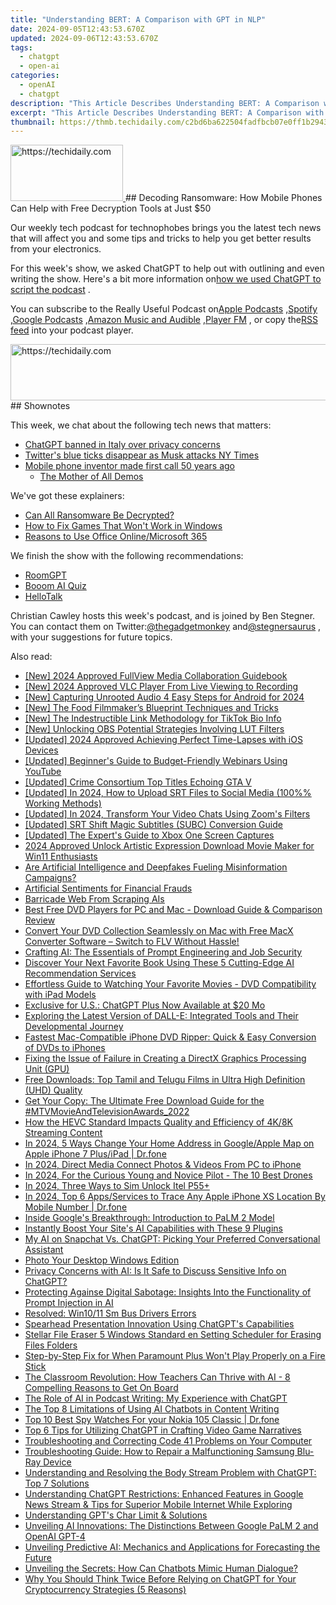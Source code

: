 ```yaml
---
title: "Understanding BERT: A Comparison with GPT in NLP"
date: 2024-09-05T12:43:53.670Z
updated: 2024-09-06T12:43:53.670Z
tags:
  - chatgpt
  - open-ai
categories:
  - openAI
  - chatgpt
description: "This Article Describes Understanding BERT: A Comparison with GPT in NLP"
excerpt: "This Article Describes Understanding BERT: A Comparison with GPT in NLP"
thumbnail: https://thmb.techidaily.com/c2bd6ba622504fadfbcb07e0ff1b2943eed89d4f17cad9fcf863c9fe9218bf46.jpg
---
```


<!-- affiliate ads begin -->
<a href="https://aligracehair.sjv.io/c/5597632/2115913/19272" target="_top" id="2115913">
  <img src="//a.impactradius-go.com/display-ad/19272-2115913" border="0" alt="https://techidaily.com" width="180" height="90"/>
</a>
<img height="0" width="0" src="https://aligracehair.sjv.io/i/5597632/2115913/19272" style="position:absolute;visibility:hidden;" border="0" />
<!-- affiliate ads end -->
## Decoding Ransomware: How Mobile Phones Can Help with Free Decryption Tools at Just $50

 Our weekly tech podcast for technophobes brings you the latest tech news that will affect you and some tips and tricks to help you get better results from your electronics.

 For this week's show, we asked ChatGPT to help out with outlining and even writing the show. Here's a bit more information on[how we used ChatGPT to script the podcast](https://www.makeuseof.com/i-used-chatgpt-to-script-a-podcast-heres-what-happened/) .

 You can subscribe to the Really Useful Podcast on[Apple Podcasts](https://podcasts.apple.com/gb/podcast/the-really-useful-podcast/id1437847131?mt=2) ,[Spotify](https://open.spotify.com/show/283gDxLd6OTNEpRq6tN7ha) ,[Google Podcasts](https://www.google.com/podcasts?feed=aHR0cHM6Ly9hbmNob3IuZm0vcy8zMWJlNDcwL3BvZGNhc3QvcnNz) ,[Amazon Music and Audible](https://music.amazon.co.uk/podcasts/20ab73d4-5da2-46c7-a17f-dc6eb39bdb48/The-Really-Useful-Podcast) ,[Player FM](https://player.fm/series/the-really-useful-podcast-2491856) , or copy the[RSS feed](https://feeds.transistor.fm/the-really-useful-podcast) into your podcast player.

<!-- affiliate ads begin -->
<a href="https://appsumo.8odi.net/c/5597632/2123738/7443" target="_top" id="2123738">
  <img src="//a.impactradius-go.com/display-ad/7443-2123738" border="0" alt="https://techidaily.com" width="600" height="90"/>
</a>
<img height="0" width="0" src="https://appsumo.8odi.net/i/5597632/2123738/7443" style="position:absolute;visibility:hidden;" border="0" />
<!-- affiliate ads end -->
## Shownotes

This week, we chat about the following tech news that matters:

* [ChatGPT banned in Italy over privacy concerns](https://www.bbc.co.uk/news/technology-65139406)
* [Twitter's blue ticks disappear as Musk attacks NY Times](https://www.bbc.co.uk/news/technology-65156216)
* [Mobile phone inventor made first call 50 years ago](https://www.bbc.co.uk/news/technology-65112048)  
  * [The Mother of All Demos](https://www.youtube.com/watch?v=B6rKUf9DWRI)

We've got these explainers:

* [Can All Ransomware Be Decrypted?](https://www.makeuseof.com/can-all-ransomware-be-decrypted/)
* [How to Fix Games That Won't Work in Windows](https://www.makeuseof.com/fix-games-not-working-windows/)
* [Reasons to Use Office Online/Microsoft 365](https://www.makeuseof.com/tag/dont-pay-word-5-reasons-use-office-online/)

We finish the show with the following recommendations:

* [RoomGPT](http://https://www.roomgpt.io/)
* [Booom AI Quiz](https://booom.ai/)
* [HelloTalk](https://www.hellotalk.com/?lang=en)

 Christian Cawley hosts this week's podcast, and is joined by Ben Stegner. You can contact them on Twitter:[@thegadgetmonkey](https://twitter.com/thegadgetmonkey) and[@stegnersaurus](https://twitter.com/stegnersaurus) , with your suggestions for future topics.


<ins class="adsbygoogle"
     style="display:block"
     data-ad-format="autorelaxed"
     data-ad-client="ca-pub-7571918770474297"
     data-ad-slot="1223367746"></ins>



<ins class="adsbygoogle"
     style="display:block"
     data-ad-client="ca-pub-7571918770474297"
     data-ad-slot="8358498916"
     data-ad-format="auto"
     data-full-width-responsive="true"></ins>

<span class="atpl-alsoreadstyle">Also read:</span>
<div><ul>
<li><a href="https://youtube-webster.techidaily.com/024-approved-fullview-media-collaboration-guidebook/"><u>[New] 2024 Approved  FullView Media Collaboration Guidebook</u></a></li>
<li><a href="https://video-capture.techidaily.com/new-2024-approved-vlc-player-from-live-viewing-to-recording/"><u>[New] 2024 Approved  VLC Player  From Live Viewing to Recording</u></a></li>
<li><a href="https://video-capture.techidaily.com/new-capturing-unrooted-audio-4-easy-steps-for-android-for-2024/"><u>[New] Capturing Unrooted Audio  4 Easy Steps for Android for 2024</u></a></li>
<li><a href="https://some-skills.techidaily.com/new-the-food-filmmakers-blueprint-techniques-and-tricks/"><u>[New] The Food Filmmaker’s Blueprint  Techniques and Tricks</u></a></li>
<li><a href="https://some-approaches.techidaily.com/new-the-indestructible-link-methodology-for-tiktok-bio-info/"><u>[New] The Indestructible Link Methodology for TikTok Bio Info</u></a></li>
<li><a href="https://some-guidance.techidaily.com/new-unlocking-obs-potential-strategies-involving-lut-filters/"><u>[New] Unlocking OBS Potential  Strategies Involving LUT Filters</u></a></li>
<li><a href="https://screen-video-capture.techidaily.com/updated-2024-approved-achieving-perfect-time-lapses-with-ios-devices/"><u>[Updated] 2024 Approved  Achieving Perfect Time-Lapses with iOS Devices</u></a></li>
<li><a href="https://youtube-videos.techidaily.com/updated-beginners-guide-to-budget-friendly-webinars-using-youtube/"><u>[Updated] Beginner's Guide to Budget-Friendly Webinars  Using YouTube</u></a></li>
<li><a href="https://visual-screen-recording.techidaily.com/updated-crime-consortium-top-titles-echoing-gta-v/"><u>[Updated] Crime Consortium  Top Titles Echoing GTA V</u></a></li>
<li><a href="https://article-posts.techidaily.com/updated-in-2024-how-to-upload-srt-files-to-social-media-100-working-methods/"><u>[Updated] In 2024, How to Upload SRT Files to Social Media (100%% Working Methods)</u></a></li>
<li><a href="https://digital-screen-recording.techidaily.com/updated-in-2024-transform-your-video-chats-using-zooms-filters/"><u>[Updated] In 2024, Transform Your Video Chats Using Zoom's Filters</u></a></li>
<li><a href="https://extra-support.techidaily.com/updated-srt-shift-magic-subtitles-subc-conversion-guide/"><u>[Updated] SRT Shift Magic  Subtitles (SUBC) Conversion Guide</u></a></li>
<li><a href="https://remote-screen-capture.techidaily.com/updated-the-experts-guide-to-xbox-one-screen-captures/"><u>[Updated] The Expert's Guide to Xbox One Screen Captures</u></a></li>
<li><a href="https://some-approaches.techidaily.com/2024-approved-unlock-artistic-expression-download-movie-maker-for-win11-enthusiasts/"><u>2024 Approved  Unlock Artistic Expression  Download Movie Maker for Win11 Enthusiasts</u></a></li>
<li><a href="https://tech-revival.techidaily.com/are-artificial-intelligence-and-deepfakes-fueling-misinformation-campaigns/"><u>Are Artificial Intelligence and Deepfakes Fueling Misinformation Campaigns?</u></a></li>
<li><a href="https://tech-revival.techidaily.com/artificial-sentiments-for-financial-frauds/"><u>Artificial Sentiments for Financial Frauds</u></a></li>
<li><a href="https://tech-revival.techidaily.com/barricade-web-from-scraping-ais/"><u>Barricade Web From Scraping AIs</u></a></li>
<li><a href="https://tech-revival.techidaily.com/best-free-dvd-players-for-pc-and-mac-download-guide-and-comparison-review/"><u>Best Free DVD Players for PC and Mac - Download Guide & Comparison Review</u></a></li>
<li><a href="https://tech-revival.techidaily.com/convert-your-dvd-collection-seamlessly-on-mac-with-free-macx-converter-software-switch-to-flv-without-hassle/"><u>Convert Your DVD Collection Seamlessly on Mac with Free MacX Converter Software – Switch to FLV Without Hassle!</u></a></li>
<li><a href="https://tech-revival.techidaily.com/crafting-ai-the-essentials-of-prompt-engineering-and-job-security/"><u>Crafting AI: The Essentials of Prompt Engineering and Job Security</u></a></li>
<li><a href="https://tech-revival.techidaily.com/discover-your-next-favorite-book-using-these-5-cutting-edge-ai-recommendation-services/"><u>Discover Your Next Favorite Book Using These 5 Cutting-Edge AI Recommendation Services</u></a></li>
<li><a href="https://tech-revival.techidaily.com/effortless-guide-to-watching-your-favorite-movies-dvd-compatibility-with-ipad-models/"><u>Effortless Guide to Watching Your Favorite Movies - DVD Compatibility with iPad Models</u></a></li>
<li><a href="https://tech-revival.techidaily.com/exclusive-for-us-chatgpt-plus-now-available-at-20-mo/"><u>Exclusive for U.S.: ChatGPT Plus Now Available at $20 Mo</u></a></li>
<li><a href="https://tech-revival.techidaily.com/exploring-the-latest-version-of-dall-e-integrated-tools-and-their-developmental-journey/"><u>Exploring the Latest Version of DALL-E: Integrated Tools and Their Developmental Journey</u></a></li>
<li><a href="https://tech-revival.techidaily.com/fastest-mac-compatible-iphone-dvd-ripper-quick-and-easy-conversion-of-dvds-to-iphones/"><u>Fastest Mac-Compatible iPhone DVD Ripper: Quick & Easy Conversion of DVDs to iPhones</u></a></li>
<li><a href="https://win-howtos.techidaily.com/fixing-the-issue-of-failure-in-creating-a-directx-graphics-processing-unit-gpu/"><u>Fixing the Issue of Failure in Creating a DirectX Graphics Processing Unit (GPU)</u></a></li>
<li><a href="https://tech-revival.techidaily.com/free-downloads-top-tamil-and-telugu-films-in-ultra-high-definition-uhd-quality/"><u>Free Downloads: Top Tamil and Telugu Films in Ultra High Definition (UHD) Quality</u></a></li>
<li><a href="https://tech-revival.techidaily.com/get-your-copy-the-ultimate-free-download-guide-for-the-mtvmovieandtelevisionawards2022/"><u>Get Your Copy: The Ultimate Free Download Guide for the #MTVMovieAndTelevisionAwards_2022</u></a></li>
<li><a href="https://tech-revival.techidaily.com/how-the-hevc-standard-impacts-quality-and-efficiency-of-4k8k-streaming-content/"><u>How the HEVC Standard Impacts Quality and Efficiency of 4K/8K Streaming Content</u></a></li>
<li><a href="https://iphone-location.techidaily.com/in-2024-5-ways-change-your-home-address-in-googleapple-map-on-apple-iphone-7-plusipad-drfone-by-drfone-virtual-ios/"><u>In 2024, 5 Ways Change Your Home Address in Google/Apple Map on Apple iPhone 7 Plus/iPad | Dr.fone</u></a></li>
<li><a href="https://article-helps.techidaily.com/in-2024-direct-media-connect-photos-and-videos-from-pc-to-iphone/"><u>In 2024, Direct Media Connect  Photos & Videos From PC to iPhone</u></a></li>
<li><a href="https://some-techniques.techidaily.com/in-2024-for-the-curious-young-and-novice-pilot-the-10-best-drones/"><u>In 2024, For the Curious Young and Novice Pilot - The 10 Best Drones</u></a></li>
<li><a href="https://sim-unlock.techidaily.com/in-2024-three-ways-to-sim-unlock-itel-p55plus-by-drfone-android/"><u>In 2024, Three Ways to Sim Unlock Itel P55+</u></a></li>
<li><a href="https://ios-location-track.techidaily.com/in-2024-top-6-appsservices-to-trace-any-apple-iphone-xs-location-by-mobile-number-drfone-by-drfone-virtual-ios/"><u>In 2024, Top 6 Apps/Services to Trace Any Apple iPhone XS Location By Mobile Number | Dr.fone</u></a></li>
<li><a href="https://tech-savvy.techidaily.com/inside-googles-breakthrough-introduction-to-palm-2-model/"><u>Inside Google's Breakthrough: Introduction to PaLM 2 Model</u></a></li>
<li><a href="https://tech-revival.techidaily.com/instantly-boost-your-sites-ai-capabilities-with-these-9-plugins/"><u>Instantly Boost Your Site's AI Capabilities with These 9 Plugins</u></a></li>
<li><a href="https://tech-revival.techidaily.com/my-ai-on-snapchat-vs-chatgpt-picking-your-preferred-conversational-assistant/"><u>My AI on Snapchat Vs. ChatGPT: Picking Your Preferred Conversational Assistant</u></a></li>
<li><a href="https://screen-capture.techidaily.com/photo-your-desktop-windows-edition/"><u>Photo Your Desktop  Windows Edition</u></a></li>
<li><a href="https://tech-revival.techidaily.com/privacy-concerns-with-ai-is-it-safe-to-discuss-sensitive-info-on-chatgpt/"><u>Privacy Concerns with AI: Is It Safe to Discuss Sensitive Info on ChatGPT?</u></a></li>
<li><a href="https://tech-revival.techidaily.com/protecting-againse-digital-sabotage-insights-into-the-functionality-of-prompt-injection-in-ai/"><u>Protecting Againse Digital Sabotage: Insights Into the Functionality of Prompt Injection in AI</u></a></li>
<li><a href="https://driver-error.techidaily.com/resolved-win1011-sm-bus-drivers-errors/"><u>Resolved: Win10/11 Sm Bus Drivers Errors</u></a></li>
<li><a href="https://tech-revival.techidaily.com/spearhead-presentation-innovation-using-chatgpts-capabilities/"><u>Spearhead Presentation Innovation Using ChatGPT's Capabilities</u></a></li>
<li><a href="https://data-safeguard.techidaily.com/stellar-file-eraser-5-windows-standard-en-setting-scheduler-for-erasing-files-folders/"><u>Stellar File Eraser 5 Windows Standard en Setting Scheduler for Erasing Files Folders</u></a></li>
<li><a href="https://tech-recovery.techidaily.com/step-by-step-fix-for-when-paramount-plus-wont-play-properly-on-a-fire-stick/"><u>Step-by-Step Fix for When Paramount Plus Won't Play Properly on a Fire Stick</u></a></li>
<li><a href="https://tech-revival.techidaily.com/the-classroom-revolution-how-teachers-can-thrive-with-ai-8-compelling-reasons-to-get-on-board/"><u>The Classroom Revolution: How Teachers Can Thrive with AI - 8 Compelling Reasons to Get On Board</u></a></li>
<li><a href="https://tech-revival.techidaily.com/the-role-of-ai-in-podcast-writing-my-experience-with-chatgpt/"><u>The Role of AI in Podcast Writing: My Experience with ChatGPT</u></a></li>
<li><a href="https://tech-revival.techidaily.com/the-top-8-limitations-of-using-ai-chatbots-in-content-writing/"><u>The Top 8 Limitations of Using AI Chatbots in Content Writing</u></a></li>
<li><a href="https://android-location-track.techidaily.com/top-10-best-spy-watches-for-your-nokia-105-classic-drfone-by-drfone-virtual-android/"><u>Top 10 Best Spy Watches For your Nokia 105 Classic | Dr.fone</u></a></li>
<li><a href="https://tech-revival.techidaily.com/top-6-tips-for-utilizing-chatgpt-in-crafting-video-game-narratives/"><u>Top 6 Tips for Utilizing ChatGPT in Crafting Video Game Narratives</u></a></li>
<li><a href="https://tech-recovery.techidaily.com/troubleshooting-and-correcting-code-41-problems-on-your-computer/"><u>Troubleshooting and Correcting Code 41 Problems on Your Computer</u></a></li>
<li><a href="https://win-dash.techidaily.com/troubleshooting-guide-how-to-repair-a-malfunctioning-samsung-blu-ray-device/"><u>Troubleshooting Guide: How to Repair a Malfunctioning Samsung Blu-Ray Device</u></a></li>
<li><a href="https://tech-revival.techidaily.com/understanding-and-resolving-the-body-stream-problem-with-chatgpt-top-7-solutions/"><u>Understanding and Resolving the Body Stream Problem with ChatGPT: Top 7 Solutions</u></a></li>
<li><a href="https://tech-revival.techidaily.com/understanding-chatgpt-restrictions-enhanced-features-in-google-news-stream-and-tips-for-superior-mobile-internet-while-exploring/"><u>Understanding ChatGPT Restrictions: Enhanced Features in Google News Stream & Tips for Superior Mobile Internet While Exploring</u></a></li>
<li><a href="https://tech-revival.techidaily.com/understanding-gpts-char-limit-and-solutions/"><u>Understanding GPT's Char Limit & Solutions</u></a></li>
<li><a href="https://tech-revival.techidaily.com/unveiling-ai-innovations-the-distinctions-between-google-palm-2-and-openai-gpt-4/"><u>Unveiling AI Innovations: The Distinctions Between Google PaLM 2 and OpenAI GPT-4</u></a></li>
<li><a href="https://tech-revival.techidaily.com/unveiling-predictive-ai-mechanics-and-applications-for-forecasting-the-future/"><u>Unveiling Predictive AI: Mechanics and Applications for Forecasting the Future</u></a></li>
<li><a href="https://tech-revival.techidaily.com/unveiling-the-secrets-how-can-chatbots-mimic-human-dialogue/"><u>Unveiling the Secrets: How Can Chatbots Mimic Human Dialogue?</u></a></li>
<li><a href="https://tech-revival.techidaily.com/why-you-should-think-twice-before-relying-on-chatgpt-for-your-cryptocurrency-strategies-5-reasons/"><u>Why You Should Think Twice Before Relying on ChatGPT for Your Cryptocurrency Strategies (5 Reasons)</u></a></li>
</ul></div>
